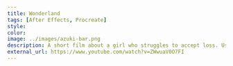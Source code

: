 ```yaml
---
title: Wonderland
tags: [After Effects, Procreate]
style: 
color: 
image: ../images/azuki-bar.png
description: A short film about a girl who struggles to accept loss. Uses pills to escape her dreary reality through her dreams and be with her childhood friends, who grow increasingly worried about her.
external_url: https://www.youtube.com/watch?v=ZWwuaV0O7FI
---
```

